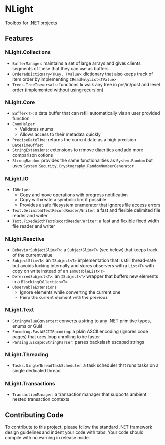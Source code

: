 # NLight
Toolbox for .NET projects

## Features

### NLight.Collections

* `BufferManager`: maintains a set of large arrays and gives clients segments of these that they can use as buffers
* `OrderedDictionary<TKey, TValue>`: dictionary that also keeps track of item order by implementing `IReadOnlyList<TValue>`
* `Trees.TreeTraversals`: functions to walk any tree in pre/in/post and level order (implemented without using recursion)

### NLight.Core

* `Buffer<T>`: a data buffer that can refill automatically via an user provided function
* `EnumHelper`
  * Validates enums 
  * Allows access to their metadata quickly
* `PreciseDateTime`: returns the current date as a high precision `DateTimeOffset`
* `StringExtensions`: extensions to remove diacritics and add more comparison options
* `StrongRandom`: provides the same functionalities as `System.Random` but uses `System.Security.Cryptography.RandomNumberGenerator`

### NLight.IO

* `IOHelper`
  * Copy and move operations with progress notification
  * Copy will create a symbolic link if possible
  * Provides a safe filesystem enumerator that ignores file access errors
* `Text.DelimitedTextRecordReader/Writer`: a fast and flexible delimited file reader and writer
* `Text.FixedWidthTextRecordReader/Writer`: a fast and flexible fixed width file reader and writer

### NLight.Reactive

* `BehaviorSubjectSlim<T>`: a `SubjectSlim<T>` (see below) that keeps track of the current value
* `SubjectSlim<T>`: an `ISubject<T>` implementation that is still thread-safe but avoids locking internally and stores observers with a `List<T>` with copy on write instead of an `ImmutableList<T>`
* `DeferredSubject<T>`: an `ISubject<T>` wrapper that buffers new elements in a `BlockingCollection<T>`
* `ObservableExtensions`
  * Ignore elements while converting the current one
  * Pairs the current element with the previous

### NLight.Text

* `StringValueConverter`: converts a string to any .NET primitive types, enums or Guid
* `Encoding.FastASCIIEncoding`: a plain ASCII encoding (ignores code pages) that uses loop unrolling to be faster
* `Parsing.EscapedStringParser`: parses backslash escaped strings

### NLight.Threading

* `Tasks.SingleThreadTaskScheduler`: a task scheduler that runs tasks on a single dedicated thread

### NLight.Transactions

* `TransactionManager`: a transaction manager that supports ambient nested transaction contexts

## Contributing Code

To contribute to this project, please follow the standard .NET framework design guidelines and indent your code with tabs. Your code should compile with no warning in release mode.
